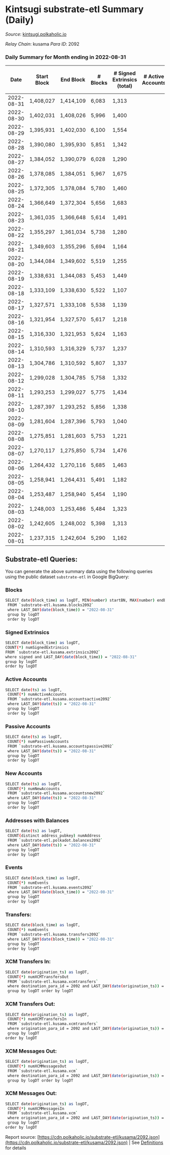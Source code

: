# Kintsugi substrate-etl Summary (Daily)

_Source_: [kintsugi.polkaholic.io](https://kintsugi.polkaholic.io)

*Relay Chain*: kusama
*Para ID*: 2092



### Daily Summary for Month ending in 2022-08-31


| Date | Start Block | End Block | # Blocks | # Signed Extrinsics (total) | # Active Accounts | # Passive | # New | # Addresses with Balances | # Events | # Transfers | # XCM Transfers In | # XCM Transfers Out | # XCM In | # XCM Out | Issues | 
| ---- | ----------- | --------- | -------- | --------------------------- | ----------------- | --------- | ----- | ------------------------- | -------- | ----------- | ------------------ | ------------------- | -------- | --------- | ------ |
| 2022-08-31 | 1,408,027 | 1,414,109 | 6,083 | 1,313 |  |  |  | 15,359 | 53,518 | 6,195 ($33,381.43) | 3 ($318.06) | 11 ($833.53) |  |  |  |
| 2022-08-30 | 1,402,031 | 1,408,026 | 5,996 | 1,400 |  |  |  |  | 53,221 | 6,122 ($59,311.15) | 11 ($5,836.56) | 17 ($9,470.21) |  |  |  |
| 2022-08-29 | 1,395,931 | 1,402,030 | 6,100 | 1,554 |  |  |  |  | 84,381 | 14,454 ($56,319.87) | 26 ($6,049.47) | 14 ($2,724.65) |  |  |  |
| 2022-08-28 | 1,390,080 | 1,395,930 | 5,851 | 1,342 |  |  |  |  | 51,702 | 5,951 ($46,770.00) | 13 ($8,871.21) | 11 ($5,655.40) |  |  |  |
| 2022-08-27 | 1,384,052 | 1,390,079 | 6,028 | 1,290 |  |  |  |  | 52,927 | 6,126 ($59,063.10) | 16 ($46,067.99) | 9 ($12,396.63) |  |  |  |
| 2022-08-26 | 1,378,085 | 1,384,051 | 5,967 | 1,675 |  |  |  | 8,679 | 53,743 | 6,090 ($77,440.86) | 23 ($2,301.57) | 29 ($5,897.43) |  |  |  |
| 2022-08-25 | 1,372,305 | 1,378,084 | 5,780 | 1,460 |  |  |  | 8,672 | 51,615 | 5,912 ($346,591.29) | 22 ($4,440.78) | 18 ($14,252.37) |  |  |  |
| 2022-08-24 | 1,366,649 | 1,372,304 | 5,656 | 1,683 |  |  |  | 8,667 | 51,590 | 6,039 ($839,353.76) | 26 ($15,385.73) | 22 ($7,308.50) |  |  |  |
| 2022-08-23 | 1,361,035 | 1,366,648 | 5,614 | 1,491 |  |  |  | 8,661 | 50,894 | 5,803 ($194,776.43) | 69 ($104,221.38) | 28 ($20,291.74) |  |  |  |
| 2022-08-22 | 1,355,297 | 1,361,034 | 5,738 | 1,280 |  |  |  | 8,643 | 50,600 | 5,827 ($24,523.76) | 10 ($2,340.64) | 5 ($558.29) |  |  |  |
| 2022-08-21 | 1,349,603 | 1,355,296 | 5,694 | 1,164 |  |  |  | 8,636 | 49,837 | 5,774 ($18,957.58) | 7 ($50,610.70) | 11 ($2,889.07) |  |  |  |
| 2022-08-20 | 1,344,084 | 1,349,602 | 5,519 | 1,255 |  |  |  | 8,634 | 48,776 | 5,573 ($30,737.29) | 8 ($1,815.39) | 15 ($23,530.98) |  |  |  |
| 2022-08-19 | 1,338,631 | 1,344,083 | 5,453 | 1,449 |  |  |  | 8,631 | 49,259 | 5,594 ($60,534.89) | 18 ($10,177.54) | 16 ($5,780.77) |  |  |  |
| 2022-08-18 | 1,333,109 | 1,338,630 | 5,522 | 1,107 |  |  |  | 8,625 | 48,225 | 5,589 ($22,732.34) | 5 ($2,705.74) | 5 ($189.76) |  |  |  |
| 2022-08-17 | 1,327,571 | 1,333,108 | 5,538 | 1,139 |  |  |  | 8,623 | 48,619 | 5,636 ($30,198.32) | 6 ($1,682.93) | 10 ($8,028.73) |  |  |  |
| 2022-08-16 | 1,321,954 | 1,327,570 | 5,617 | 1,218 |  |  |  | 8,615 | 49,558 | 5,711 ($45,835.15) | 9 ($11,824.73) | 4 ($11,808.74) |  |  |  |
| 2022-08-15 | 1,316,330 | 1,321,953 | 5,624 | 1,163 |  |  |  | 8,609 | 49,388 | 5,707 ($34,915.44) | 6 ($710.02) | 8 ($22,080.10) |  |  |  |
| 2022-08-14 | 1,310,593 | 1,316,329 | 5,737 | 1,237 |  |  |  | 8,602 | 50,704 | 5,871 ($170,664.05) | 18 ($39,358.84) | 12 ($2,711.53) |  |  |  |
| 2022-08-13 | 1,304,786 | 1,310,592 | 5,807 | 1,337 |  |  |  | 8,595 | 51,377 | 5,919 ($24,212.99) | 10 ($10,877.33) | 10 ($1,651.37) |  |  |  |
| 2022-08-12 | 1,299,028 | 1,304,785 | 5,758 | 1,332 |  |  |  | 8,586 | 51,065 | 5,838 ($37,670.95) | 10 ($15,030.55) | 7 ($5,855.13) |  |  |  |
| 2022-08-11 | 1,293,253 | 1,299,027 | 5,775 | 1,434 |  |  |  | 8,581 | 51,614 | 5,895 ($37,558.68) | 8 ($8,426.84) | 17 ($54,505.46) |  |  |  |
| 2022-08-10 | 1,287,397 | 1,293,252 | 5,856 | 1,338 |  |  |  | 8,573 | 52,078 | 5,983 ($67,599.86) | 18 ($24,825.46) | 20 ($41,122.31) |  |  |  |
| 2022-08-09 | 1,281,604 | 1,287,396 | 5,793 | 1,040 |  |  |  | 8,568 | 48,754 | 5,908 ($191,556.69) | 11 ($10,482.06) | 9 ($1,771.14) |  |  |  |
| 2022-08-08 | 1,275,851 | 1,281,603 | 5,753 | 1,221 |  |  |  | 8,553 | 48,617 | 5,905 ($48,220.77) | 18 ($14,750.94) | 28 ($15,815.21) |  |  |  |
| 2022-08-07 | 1,270,117 | 1,275,850 | 5,734 | 1,476 |  |  |  | 8,540 | 51,236 | 5,827 ($58,678.47) | 18 ($4,892.92) | 20 ($3,957.80) |  |  |  |
| 2022-08-06 | 1,264,432 | 1,270,116 | 5,685 | 1,463 |  |  |  | 8,536 | 50,899 | 5,817 ($48,465.16) | 11 ($13,534.75) | 21 ($50,190.76) |  |  |  |
| 2022-08-05 | 1,258,941 | 1,264,431 | 5,491 | 1,182 |  |  |  | 8,524 | 48,435 | 5,582 ($22,974.12) | 3 ($1,954.55) | 9 ($793.92) |  |  |  |
| 2022-08-04 | 1,253,487 | 1,258,940 | 5,454 | 1,190 |  |  |  | 8,521 | 48,101 | 5,554 ($51,512.46) | 15 ($13,411.60) | 19 ($1,961.60) |  |  |  |
| 2022-08-03 | 1,248,003 | 1,253,486 | 5,484 | 1,323 |  |  |  | 8,514 | 48,806 | 5,587 ($85,307.38) | 11 ($64,496.56) | 16 ($32,633.91) |  |  |  |
| 2022-08-02 | 1,242,605 | 1,248,002 | 5,398 | 1,313 |  |  |  | 8,503 | 47,910 | 5,478 ($33,818.40) | 13 ($10,044.44) | 15 ($2,687.29) |  |  |  |
| 2022-08-01 | 1,237,315 | 1,242,604 | 5,290 | 1,162 |  |  |  | 8,501 | 47,408 | 5,522 ($211,032.74) | 12 ($1,677.55) | 23 ($3,153.37) |  |  |  |

## Substrate-etl Queries:
You can generate the above summary data using the following queries using the public dataset `substrate-etl` in Google BigQuery:

### Blocks
```bash
SELECT date(block_time) as logDT, MIN(number) startBN, MAX(number) endBN, COUNT(*) numBlocks 
 FROM `substrate-etl.kusama.blocks2092`  
 where LAST_DAY(date(block_time)) = "2022-08-31" 
 group by logDT 
 order by logDT
```

### Signed Extrinsics
```bash
SELECT date(block_time) as logDT, 
COUNT(*) numSignedExtrinsics 
FROM `substrate-etl.kusama.extrinsics2092`  
where signed and LAST_DAY(date(block_time)) = "2022-08-31" 
group by logDT 
order by logDT
```

### Active Accounts
```bash
SELECT date(ts) as logDT, 
 COUNT(*) numActiveAccounts 
 FROM `substrate-etl.kusama.accountsactive2092` 
 where LAST_DAY(date(ts)) = "2022-08-31" 
 group by logDT 
 order by logDT
```

### Passive Accounts
```bash
SELECT date(ts) as logDT, 
 COUNT(*) numPassiveAccounts 
 FROM `substrate-etl.kusama.accountspassive2092` 
 where LAST_DAY(date(ts)) = "2022-08-31" 
 group by logDT 
 order by logDT
```

### New Accounts
```bash
SELECT date(ts) as logDT, 
 COUNT(*) numNewAccounts 
 FROM `substrate-etl.kusama.accountsnew2092` 
 where LAST_DAY(date(ts)) = "2022-08-31" 
 group by logDT
 order by logDT
```

### Addresses with Balances
```bash
SELECT date(ts) as logDT,
 COUNT(distinct address_pubkey) numAddress 
 FROM `substrate-etl.polkadot.balances2092` 
 where LAST_DAY(date(ts)) = "2022-08-31" 
 group by logDT 
 order by logDT
```

### Events
```bash
SELECT date(block_time) as logDT, 
 COUNT(*) numEvents 
 FROM `substrate-etl.kusama.events2092` 
 where LAST_DAY(date(block_time)) = "2022-08-31" 
 group by logDT 
 order by logDT
```

### Transfers:
```bash
SELECT date(block_time) as logDT, 
 COUNT(*) numEvents 
 FROM `substrate-etl.kusama.transfers2092` 
 where LAST_DAY(date(block_time)) = "2022-08-31" 
 group by logDT 
 order by logDT
```

### XCM Transfers In:
```bash
SELECT date(origination_ts) as logDT, 
 COUNT(*) numXCMTransfersOut 
 FROM `substrate-etl.kusama.xcmtransfers` 
 where destination_para_id = 2092 and LAST_DAY(date(origination_ts)) = "2022-08-31" 
 group by logDT order by logDT
```

### XCM Transfers Out:
```bash
SELECT date(origination_ts) as logDT, 
 COUNT(*) numXCMTransfersIn 
 FROM `substrate-etl.kusama.xcmtransfers` 
 where origination_para_id = 2092 and LAST_DAY(date(origination_ts)) = "2022-08-31" 
 group by logDT 
order by logDT
```

### XCM Messages Out:
```bash
SELECT date(origination_ts) as logDT, 
 COUNT(*) numXCMMessagesOut 
 FROM `substrate-etl.kusama.xcm` 
 where destination_para_id = 2092 and LAST_DAY(date(origination_ts)) = "2022-08-31" 
 group by logDT order by logDT
```

### XCM Messages Out:
```bash
SELECT date(origination_ts) as logDT, 
 COUNT(*) numXCMMessagesIn 
 FROM `substrate-etl.kusama.xcm` 
 where origination_para_id = 2092 and LAST_DAY(date(origination_ts)) = "2022-08-31" 
 group by logDT 
order by logDT
```


Report source: [https://cdn.polkaholic.io/substrate-etl/kusama/2092.json](https://cdn.polkaholic.io/substrate-etl/kusama/2092.json) | See [Definitions](/DEFINITIONS.md) for details
